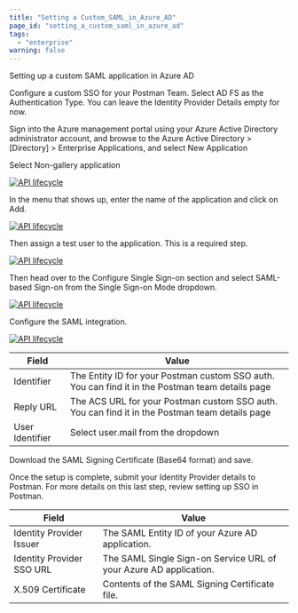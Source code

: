```yaml
---
title: "Setting a Custom_SAML_in_Azure_AD"
page_id: "setting_a_custom_saml_in_azure_ad"
tags: 
  - "enterprise"
warning: false
---
```


Setting up a custom SAML application in Azure AD


Configure a custom SSO for your Postman Team. Select AD FS as the Authentication Type. You can leave the Identity Provider Details empty for now.

Sign into the Azure management portal using your Azure Active Directory administrator account, and browse to the Azure Active Directory > [Directory] > Enterprise Applications, and select New Application

Select Non-gallery application

[![API lifecycle](https://s3.amazonaws.com/postman-static-getpostman-com/postman-docs/ENT-add-non-gallery-application.png)](https://s3.amazonaws.com/postman-static-getpostman-com/postman-docs/ENT-add-non-gallery-application.png)

In the menu that shows up, enter the name of the application and click on Add.

[![API lifecycle](https://s3.amazonaws.com/postman-static-getpostman-com/postman-docs/ENT-add-postman-app.png)](https://s3.amazonaws.com/postman-static-getpostman-com/postman-docs/ENT-add-postman-app.png)

Then assign a test user to the application. This is a required step.

[![API lifecycle](https://s3.amazonaws.com/postman-static-getpostman-com/postman-docs/ENT-azure-app-quickstart.png)](https://s3.amazonaws.com/postman-static-getpostman-com/postman-docs/ENT-azure-app-quickstart.png)

Then head over to the Configure Single Sign-on section and select SAML-based Sign-on from the Single Sign-on Mode dropdown.

[![API lifecycle](https://s3.amazonaws.com/postman-static-getpostman-com/postman-docs/ENT-single-sign-on-saml.png)](https://s3.amazonaws.com/postman-static-getpostman-com/postman-docs/ENT-single-sign-on-saml.png)

Configure the SAML integration.

[![API lifecycle](https://s3.amazonaws.com/postman-static-getpostman-com/postman-docs/ENT-configure-saml.png)](https://s3.amazonaws.com/postman-static-getpostman-com/postman-docs/ENT-configure-saml.png)

| Field         | Value         |
| ------------- | ------------- |
| Identifier | The Entity ID for your Postman custom SSO auth. You can find it in the Postman team details page   |
| Reply URL | The ACS URL for your Postman custom SSO auth. You can find it in the Postman team details page  |
| User Identifier  | Select user.mail from the dropdown  |


Download the SAML Signing Certificate (Base64 format) and save.

Once the setup is complete, submit your Identity Provider details to Postman. For more details on this last step, review setting up SSO in Postman.

| Field         | Value         |
| ------------- | ------------- |
| Identity Provider Issuer  | The SAML Entity ID of your Azure AD application.  |
| Identity Provider SSO URL  | The SAML Single Sign-on Service URL of your Azure AD application.    |
| X.509 Certificate   | Contents of  the SAML Signing Certificate file.  |
	
	
	
